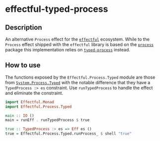 # effectful-typed-process 

## Description

An alternative `Process` effect for the [`effectful`][effectful] ecosystem.
While to the `Process` effect shipped with the `effectful` library is based on
the [`process`][process] package this implementation relies on
[`typed-process`][typed-process] instead.

## How to use

The functions exposed by the `Effectful.Process.Typed` module are those from
[`System.Process.Typed`](https://hackage.haskell.org/package/typed-process-0.2.6.1/docs/System-Process-Typed.html)
with the notable difference that they have a `TypedProcess :> es` constraint.
Use `runTypedProcess` to handle the effect and eliminate the constraint.

```haskell
import Effectful.Monad
import Effectful.Process.Typed

main :: IO ()
main = runEff . runTypedProcess $ true

true :: TypedProcess :> es => Eff es ()
true = Effectful.Process.Typed.runProcess_ $ shell "true"
```

[effectful]: https://github.com/haskell-effectful/effectful
[process]: https://hackage.haskell.org/package/process
[typed-process]: https://hackage.haskell.org/package/typed-process
